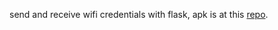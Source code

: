 send and receive wifi credentials with flask,
apk is at this <a href="github.com/dazemc/wipi">repo</a>.
